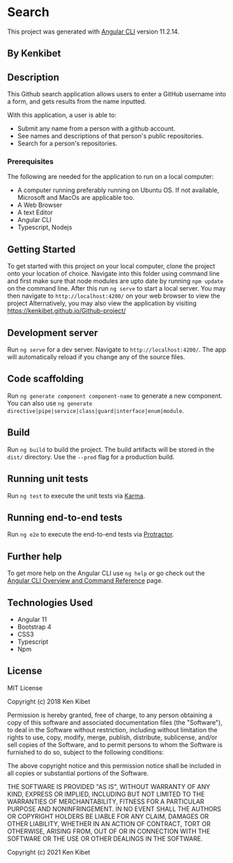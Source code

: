 # Search

This project was generated with [Angular CLI](https://github.com/angular/angular-cli) version 11.2.14.

## By Kenkibet

## Description
This Github search application allows users to enter a GitHub username into a form, and gets results from the name inputted.   

 With this application, a user is able to:
* Submit any name from a person with a github account.
* See names and descriptions of that person's public repositories.
* Search for a person's repositories.

### Prerequisites

The following are needed for the application to run on a local computer:

* A computer running preferably running on Ubuntu OS. If not available, Microsoft and MacOs are applicable too.
* A Web Browser
* A text  Editor
* Angular CLI
* Typescript, Nodejs

## Getting Started

To get started with this project on your local computer, clone the project onto your location of choice. Navigate into this folder using command line and first make sure that node modules are upto date by running `npm update` on the command line. After this run `ng serve` to start a local server. You may then navigate to `http://localhost:4200/` on your web browser to view the project Alternatively, you may also view the application by visiting https://kenkibet.github.io/Github-project/


## Development server

Run `ng serve` for a dev server. Navigate to `http://localhost:4200/`. The app will automatically reload if you change any of the source files.

## Code scaffolding

Run `ng generate component component-name` to generate a new component. You can also use `ng generate directive|pipe|service|class|guard|interface|enum|module`.

## Build

Run `ng build` to build the project. The build artifacts will be stored in the `dist/` directory. Use the `--prod` flag for a production build.

## Running unit tests

Run `ng test` to execute the unit tests via [Karma](https://karma-runner.github.io).

## Running end-to-end tests

Run `ng e2e` to execute the end-to-end tests via [Protractor](http://www.protractortest.org/).

## Further help

To get more help on the Angular CLI use `ng help` or go check out the [Angular CLI Overview and Command Reference](https://angular.io/cli) page.

## Technologies Used

* Angular 11
* Bootstrap 4
* CSS3
* Typescript
* Npm


## License

MIT License

Copyright (c) 2018 Ken Kibet 

Permission is hereby granted, free of charge, to any person obtaining a copy of this software and associated documentation files (the "Software"), to deal in the Software without restriction, including without limitation the rights to use, copy, modify, merge, publish, distribute, sublicense, and/or sell copies of the Software, and to permit persons to whom the Software is furnished to do so, subject to the following conditions:

The above copyright notice and this permission notice shall be included in all copies or substantial portions of the Software.

THE SOFTWARE IS PROVIDED "AS IS", WITHOUT WARRANTY OF ANY KIND, EXPRESS OR IMPLIED, INCLUDING BUT NOT LIMITED TO THE WARRANTIES OF MERCHANTABILITY, FITNESS FOR A PARTICULAR PURPOSE AND NONINFRINGEMENT. IN NO EVENT SHALL THE AUTHORS OR COPYRIGHT HOLDERS BE LIABLE FOR ANY CLAIM, DAMAGES OR OTHER LIABILITY, WHETHER IN AN ACTION OF CONTRACT, TORT OR OTHERWISE, ARISING FROM, OUT OF OR IN CONNECTION WITH THE SOFTWARE OR THE USE OR OTHER DEALINGS IN THE SOFTWARE. 

Copyright (c) 2021 Ken Kibet 
